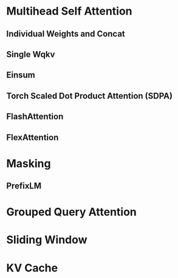 


# Multihead Self Attention



## Individual Weights and Concat


## Single Wqkv


## Einsum



## Torch Scaled Dot Product Attention (SDPA)


## FlashAttention


## FlexAttention

# Masking

## PrefixLM


# Grouped Query Attention


# Sliding Window


# KV Cache



